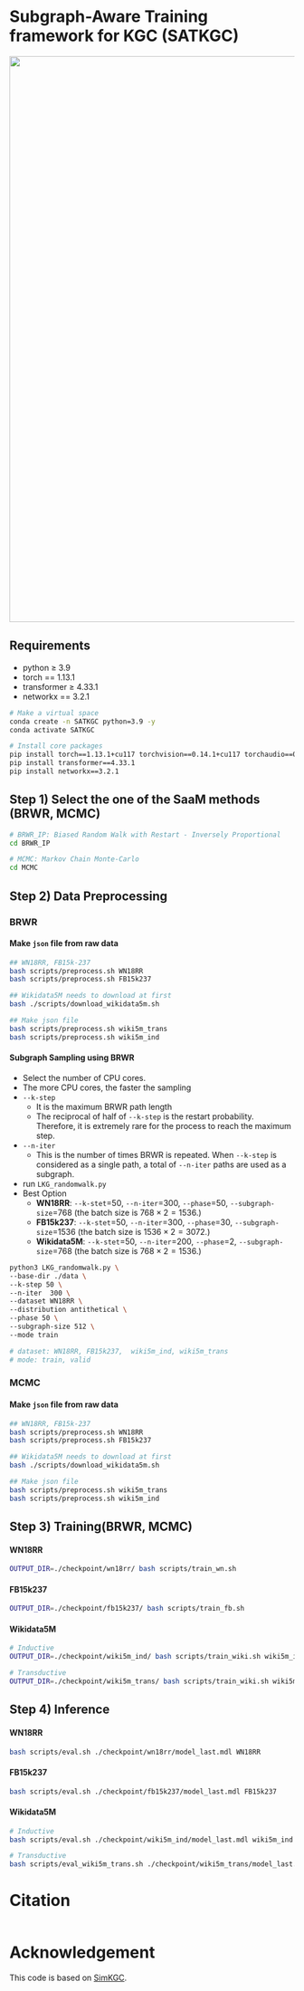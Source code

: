 # Subgraph-Aware Training framework for KGC (SATKGC) 

<p align="center">
<img width="1000" alt="1" src="https://github.com/meaningful96/SATKGC/assets/111734605/3ea3f187-7507-426e-8a9c-e4f9d9ce247c">
</p>

## Requirements
- python ≥ 3.9
- torch == 1.13.1
- transformer ≥ 4.33.1
- networkx == 3.2.1
```bash
# Make a virtual space
conda create -n SATKGC python=3.9 -y
conda activate SATKGC

# Install core packages
pip install torch==1.13.1+cu117 torchvision==0.14.1+cu117 torchaudio==0.13.1 --extra-index-url https://download.pytorch.org/whl/cu117
pip install transformer==4.33.1
pip install networkx==3.2.1
```



## Step 1) Select the one of the SaaM methods (BRWR, MCMC)
```bash
# BRWR_IP: Biased Random Walk with Restart - Inversely Proportional
cd BRWR_IP

# MCMC: Markov Chain Monte-Carlo
cd MCMC
```

## Step 2) Data Preprocessing

### BRWR
#### Make `json` file from raw data
```bash
## WN18RR, FB15k-237
bash scripts/preprocess.sh WN18RR
bash scripts/preprocess.sh FB15k237

## Wikidata5M needs to download at first
bash ./scripts/download_wikidata5m.sh

## Make json file
bash scripts/preprocess.sh wiki5m_trans
bash scripts/preprocess.sh wiki5m_ind
```

#### Subgraph Sampling using BRWR
- Select the number of CPU cores.
- The more CPU cores, the faster the sampling
- `--k-step`
    - It is the maximum BRWR path length
    - The reciprocal of half of `--k-step` is the restart probability. Therefore, it is extremely rare for the process to reach the maximum step.
- `--n-iter`
    - This is the number of times BRWR is repeated. When `--k-step` is considered as a single path, a total of `--n-iter` paths are used as a subgraph.
- run `LKG_randomwalk.py`
- Best Option
    - **WN18RR**: `--k-stet`=50, `--n-iter`=300, `--phase`=50, `--subgraph-size`=768 (the batch size is $768 \times 2 = 1536$.)
    - **FB15k237**: `--k-stet`=50, `--n-iter`=300, `--phase`=30, `--subgraph-size`=1536 (the batch size is $1536 \times 2 = 3072$.)
    - **Wikidata5M**: `--k-stet`=50, `--n-iter`=200, `--phase`=2, `--subgraph-size`=768 (the batch size is $768 \times 2 = 1536$.)
 
  
```bash
python3 LKG_randomwalk.py \
--base-dir ./data \
--k-step 50 \
--n-iter  300 \
--dataset WN18RR \
--distribution antithetical \
--phase 50 \
--subgraph-size 512 \
--mode train

# dataset: WN18RR, FB15k237,  wiki5m_ind, wiki5m_trans
# mode: train, valid
```


### MCMC
#### Make `json` file from raw data
```bash
## WN18RR, FB15k-237
bash scripts/preprocess.sh WN18RR
bash scripts/preprocess.sh FB15k237

## Wikidata5M needs to download at first
bash ./scripts/download_wikidata5m.sh

## Make json file
bash scripts/preprocess.sh wiki5m_trans
bash scripts/preprocess.sh wiki5m_ind
```

## Step 3) Training(BRWR, MCMC)
#### WN18RR
```bash
OUTPUT_DIR=./checkpoint/wn18rr/ bash scripts/train_wn.sh
```

#### FB15k237
```bash
OUTPUT_DIR=./checkpoint/fb15k237/ bash scripts/train_fb.sh
```

#### Wikidata5M
```bash
# Inductive
OUTPUT_DIR=./checkpoint/wiki5m_ind/ bash scripts/train_wiki.sh wiki5m_ind

# Transductive
OUTPUT_DIR=./checkpoint/wiki5m_trans/ bash scripts/train_wiki.sh wiki5m_trans
```



## Step 4) Inference
#### WN18RR
```bash
bash scripts/eval.sh ./checkpoint/wn18rr/model_last.mdl WN18RR
```

#### FB15k237
```bash
bash scripts/eval.sh ./checkpoint/fb15k237/model_last.mdl FB15k237
```

#### Wikidata5M
```bash
# Inductive
bash scripts/eval.sh ./checkpoint/wiki5m_ind/model_last.mdl wiki5m_ind

# Transductive
bash scripts/eval_wiki5m_trans.sh ./checkpoint/wiki5m_trans/model_last.mdl
```

# Citation
```bash


```

# Acknowledgement
This code is based on [SimKGC](https://arxiv.org/abs/2203.02167).  


